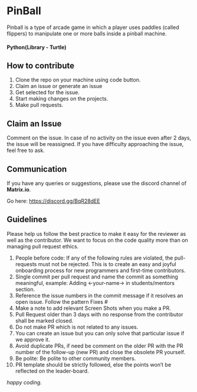 # PinBall

Pinball is a type of arcade game in which a player uses paddles (called flippers) to manipulate one or more balls inside a pinball machine.

#### Python(Library - Turtle)

## How to contribute

1. Clone the repo on your machine using code button.
2. Claim an issue or generate an issue
3. Get selected for the issue.
4. Start making changes on the projects.
5. Make pull requests.

## Claim an Issue

Comment on the issue. In case of no activity on the issue even after 2 days, the issue will be reassigned. If you have difficulty approaching the issue, feel free to ask.

## Communication

If you have any queries or suggestions, please use the discord channel of **Matrix.io**.

Go here: https://discord.gg/BqR28dEE

## Guidelines

Please help us follow the best practice to make it easy for the reviewer as well as the contributor. We want to focus on the code quality more than on managing pull request ethics.

1. People before code: If any of the following rules are violated, the pull-requests must not be rejected. This is to create an easy and joyful onboarding process for new programmers and first-time contributors.
2. Single commit per pull request and name the commit as something meaningful, example: Adding <-your-name-> in students/mentors section.
3. Reference the issue numbers in the commit message if it resolves an open issue. Follow the pattern Fixes #
4. Make a note to add relevant Screen Shots when you make a PR.
5. Pull Request older than 3 days with no response from the contributor shall be marked closed.
6. Do not make PR which is not related to any issues.
7. You can create an issue but you can only solve that particular issue if we approve it.
8. Avoid duplicate PRs, if need be comment on the older PR with the PR number of the follow-up (new PR) and close the obsolete PR yourself.
9. Be polite: Be polite to other community members.
10. PR template should be strictly followed, else the points won’t be reflected on the leader-board.

_happy coding._
